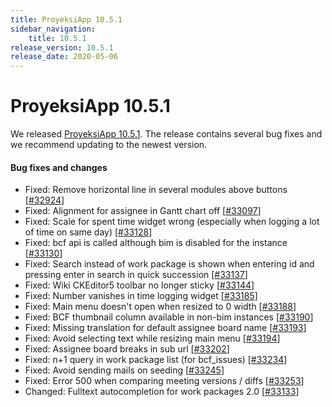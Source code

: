 ```yaml
---
title: ProyeksiApp 10.5.1
sidebar_navigation:
    title: 10.5.1
release_version: 10.5.1
release_date: 2020-05-06
---
```


# ProyeksiApp 10.5.1

We released [ProyeksiApp 10.5.1](https://community.openproject.com/versions/1426).
The release contains several bug fixes and we recommend updating to the newest version.

<!--more-->
#### Bug fixes and changes

- Fixed: Remove horizontal line in several modules above buttons \[[#32924](https://community.openproject.com/wp/32924)\]
- Fixed: Alignment for assignee in Gantt chart off \[[#33097](https://community.openproject.com/wp/33097)\]
- Fixed: Scale for spent time widget wrong (especially when logging a lot of time on same day) \[[#33128](https://community.openproject.com/wp/33128)\]
- Fixed: bcf api is called although bim is disabled for the instance \[[#33130](https://community.openproject.com/wp/33130)\]
- Fixed: Search instead of work package is shown when entering id and pressing enter in search in quick succession \[[#33137](https://community.openproject.com/wp/33137)\]
- Fixed: Wiki CKEditor5 toolbar no longer sticky \[[#33144](https://community.openproject.com/wp/33144)\]
- Fixed: Number vanishes in time logging widget \[[#33185](https://community.openproject.com/wp/33185)\]
- Fixed: Main menu doesn't open when resized to 0 width \[[#33188](https://community.openproject.com/wp/33188)\]
- Fixed: BCF thumbnail column available in non-bim instances \[[#33190](https://community.openproject.com/wp/33190)\]
- Fixed: Missing translation for default assignee board name \[[#33193](https://community.openproject.com/wp/33193)\]
- Fixed: Avoid selecting text while resizing main menu \[[#33194](https://community.openproject.com/wp/33194)\]
- Fixed: Assignee board breaks in sub url \[[#33202](https://community.openproject.com/wp/33202)\]
- Fixed: n+1 query in work package list (for bcf_issues) \[[#33234](https://community.openproject.com/wp/33234)\]
- Fixed: Avoid sending mails on seeding \[[#33245](https://community.openproject.com/wp/33245)\]
- Fixed: Error 500 when comparing meeting versions / diffs \[[#33253](https://community.openproject.com/wp/33253)\]
- Changed: Fulltext autocompletion for work packages 2.0 \[[#33133](https://community.openproject.com/wp/33133)\]
